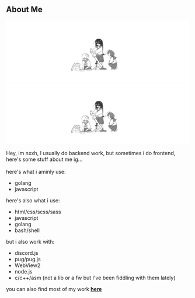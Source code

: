 ## About Me

<img src="https://github.com/nxxh447/nxxh447/blob/main/banner.png?raw=true">
<img src="banner.png">

Hey, im nxxh, I usually do backend work, but sometimes i do frontend,
<br>
here's some stuff about me ig...
<br>
<br>
here's what i aminly use:
- golang
- javascript

here's also what i use:
- html/css/scss/sass
- javascript
- golang
- bash/shell

but i also work with:
- discord.js
- pug/pug.js
- WebView2
- node.js
- c/c++/asm (not a lib or a fw but I've been fiddling with them lately)

you can also find most of my work <a href="https://github.com/Omvik">****__here__****</a>
